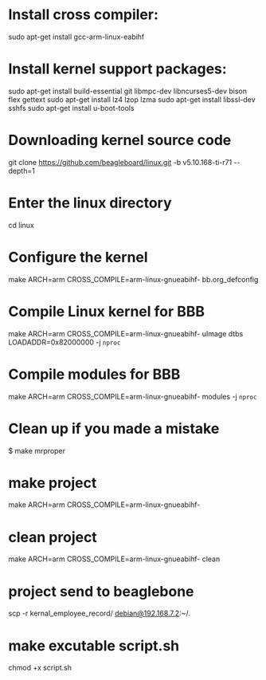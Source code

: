 # Install cross compiler:
sudo apt-get install gcc-arm-linux-eabihf

# Install kernel support packages:
sudo apt-get install build-essential git libmpc-dev libncurses5-dev bison flex gettext
sudo apt-get install lz4 lzop lzma
sudo apt-get install libssl-dev sshfs
sudo apt-get install u-boot-tools

# Downloading kernel source code
git clone https://github.com/beagleboard/linux.git -b v5.10.168-ti-r71 --depth=1

# Enter the linux directory
cd linux

# Configure the kernel
make ARCH=arm CROSS_COMPILE=arm-linux-gnueabihf- bb.org_defconfig

# Compile Linux kernel for BBB
make ARCH=arm CROSS_COMPILE=arm-linux-gnueabihf- uImage dtbs LOADADDR=0x82000000 -j `nproc`

# Compile modules for BBB
make ARCH=arm CROSS_COMPILE=arm-linux-gnueabihf- modules -j `nproc`

# Clean up if you made a mistake
$ make mrproper

# make project 
make ARCH=arm CROSS_COMPILE=arm-linux-gnueabihf-

# clean project
make ARCH=arm CROSS_COMPILE=arm-linux-gnueabihf- clean

# project send to beaglebone
scp -r kernal_employee_record/ debian@192.168.7.2:~/.

# make excutable script.sh
chmod +x script.sh
